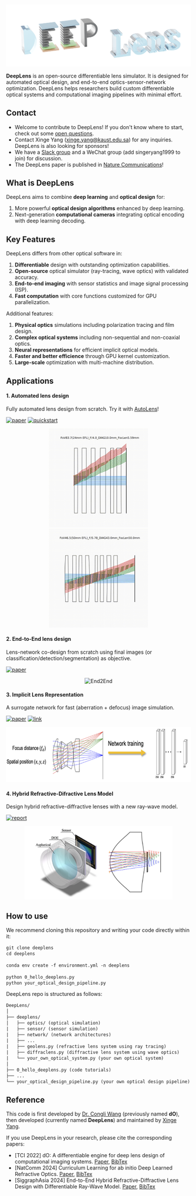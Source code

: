 <div style="text-align:center;">
    <img src="imgs/logo.png"/>
</div>

**DeepLens** is an open-source differentiable lens simulator. It is designed for automated optical design, and end-to-end optics-sensor-network optimization. DeepLens helps researchers build custom differentiable optical systems and computational imaging pipelines with minimal effort.

## Contact

* Welcome to contribute to DeepLens! If you don't know where to start, check out some [open questions](https://github.com/users/singer-yang/projects/2).
* Contact Xinge Yang (xinge.yang@kaust.edu.sa) for any inquiries. DeepLens is also looking for sponsors!
* We have a [Slack group](https://join.slack.com/t/deeplens/shared_invite/zt-2wz3x2n3b-plRqN26eDhO2IY4r_gmjOw) and a WeChat group (add singeryang1999 to join) for discussion.
* The DeepLens paper is published in [Nature Communications](https://www.nature.com/articles/s41467-024-50835-7)!

## What is DeepLens

DeepLens aims to combine **deep learning** and **optical design** for:

1. More powerful **optical design algorithms** enhanced by deep learning.
2. Next-generation **computational cameras** integrating optical encoding with deep learning decoding.

## Key Features

DeepLens differs from other optical software in:

1. **Differentiable** design with outstanding optimization capabilities.
2. **Open-source** optical simulator (ray-tracing, wave optics) with validated accuracy.
3. **End-to-end imaging** with sensor statistics and image signal processing (ISP).
4. **Fast computation** with core functions customized for GPU parallelization.

Additional features:

1. **Physical optics** simulations including polarization tracing and film design.
2. **Complex optical systems** including non-sequential and non-coaxial optics.
3. **Neural representations** for efficient implicit optical models.
4. **Faster and better efficience** through GPU kernel customization.
5. **Large-scale** optimization with multi-machine distribution.

## Applications

#### 1. Automated lens design

Fully automated lens design from scratch. Try it with [AutoLens](https://github.com/vccimaging/AutoLens)!

[![paper](https://img.shields.io/badge/NatComm-2024-orange)](https://www.nature.com/articles/s41467-024-50835-7) [![quickstart](https://img.shields.io/badge/Project-green)](https://github.com/vccimaging/AutoLens)

<div align="center">
    <img src="imgs/autolens1.gif" alt="AutoLens" height="270px"/>
    <img src="imgs/autolens2.gif" alt="AutoLens" height="270px"/>
</div>

#### 2. End-to-End lens design

Lens-network co-design from scratch using final images (or classification/detection/segmentation) as objective.

[![paper](https://img.shields.io/badge/NatComm-2024-orange)](https://www.nature.com/articles/s41467-024-50835-7)

<div align="center">
    <img src="imgs/end2end.gif" alt="End2End" height="150px"/>
</div>

#### 3. Implicit Lens Representation

A surrogate network for fast (aberration + defocus) image simulation.

[![paper](https://img.shields.io/badge/TPAMI-2023-orange)](https://ieeexplore.ieee.org/document/10209238) [![link](https://img.shields.io/badge/Project-green)](https://github.com/vccimaging/Aberration-Aware-Depth-from-Focus)

<div align="center">
    <img src="imgs/implicit_net.png" alt="Implicit" height="150px"/>
</div>

#### 4. Hybrid Refractive-Difractive Lens Model

Design hybrid refractive-diffractive lenses with a new ray-wave model.

[![report](https://img.shields.io/badge/SiggraphAsia-2024-orange)](https://arxiv.org/abs/2406.00834)

<div align="center">
    <img src="imgs/hybridlens.png" alt="Implicit" height="200px"/>
</div>

## How to use

We recommend cloning this repository and writing your code directly within it:

```
git clone deeplens
cd deeplens

conda env create -f environment.yml -n deeplens

python 0_hello_deeplens.py
python your_optical_design_pipeline.py
```

DeepLens repo is structured as follows:

```
DeepLens/
│
├── deeplens/
│   ├── optics/ (optical simulation)
|   ├── sensor/ (sensor simulation)
|   ├── network/ (network architectures)
|   ├── ...
|   ├── geolens.py (refractive lens system using ray tracing)
|   ├── diffraclens.py (diffractive lens system using wave optics)
|   └── your_own_optical_system.py (your own optical system)
│
├── 0_hello_deeplens.py (code tutorials)
├── ...
└── your_optical_design_pipeline.py (your own optical design pipeline)
```

## Reference

This code is first developed by [Dr. Congli Wang](https://congliwang.github.io/) (previously named **dO**), then developed (currently named **DeepLens**) and maintained by [Xinge Yang](https://singer-yang.github.io/). 

If you use DeepLens in your research, please cite the corresponding papers:

- [TCI 2022] dO: A differentiable engine for deep lens design of computational imaging systems. [Paper](https://ieeexplore.ieee.org/document/9919421), [BibTex](./misc/do_bibtex.txt)
- [NatComm 2024] Curriculum Learning for ab initio Deep Learned Refractive Optics. [Paper](https://www.nature.com/articles/s41467-024-50835-7), [BibTex](./misc/deeplens_bibtex.txt)
- [SiggraphAsia 2024] End-to-End Hybrid Refractive-Diffractive Lens Design with Differentiable Ray-Wave Model. [Paper](https://arxiv.org/abs/2406.00834), [BibTex](./misc/hybridlens_bibtex.txt)
